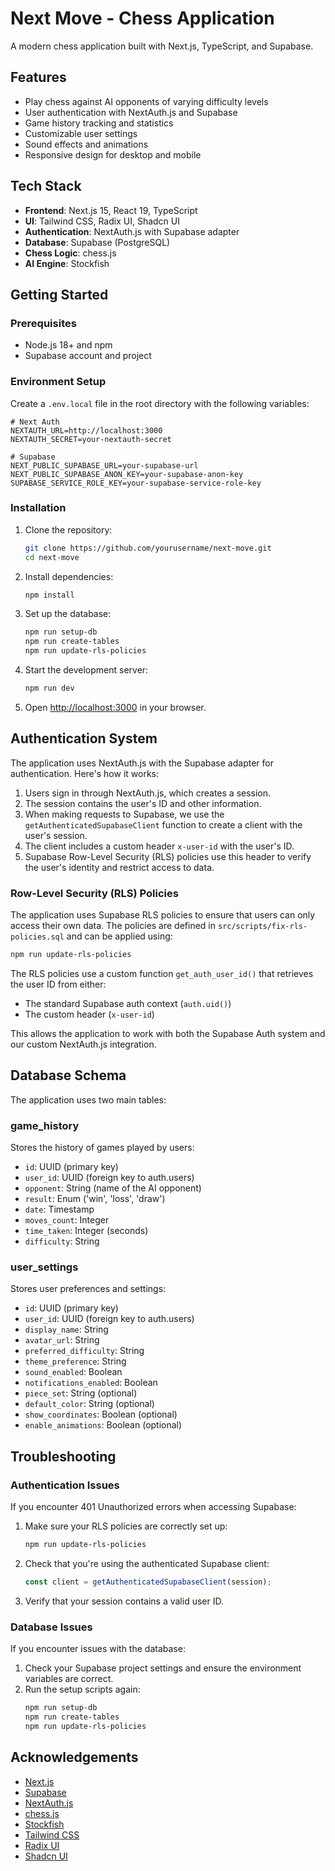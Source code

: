 # Next Move - Chess Application

A modern chess application built with Next.js, TypeScript, and Supabase.

## Features

- Play chess against AI opponents of varying difficulty levels
- User authentication with NextAuth.js and Supabase
- Game history tracking and statistics
- Customizable user settings
- Sound effects and animations
- Responsive design for desktop and mobile

## Tech Stack

- **Frontend**: Next.js 15, React 19, TypeScript
- **UI**: Tailwind CSS, Radix UI, Shadcn UI
- **Authentication**: NextAuth.js with Supabase adapter
- **Database**: Supabase (PostgreSQL)
- **Chess Logic**: chess.js
- **AI Engine**: Stockfish

## Getting Started

### Prerequisites

- Node.js 18+ and npm
- Supabase account and project

### Environment Setup

Create a `.env.local` file in the root directory with the following variables:

```
# Next Auth
NEXTAUTH_URL=http://localhost:3000
NEXTAUTH_SECRET=your-nextauth-secret

# Supabase
NEXT_PUBLIC_SUPABASE_URL=your-supabase-url
NEXT_PUBLIC_SUPABASE_ANON_KEY=your-supabase-anon-key
SUPABASE_SERVICE_ROLE_KEY=your-supabase-service-role-key
```

### Installation

1. Clone the repository:

   ```bash
   git clone https://github.com/yourusername/next-move.git
   cd next-move
   ```

2. Install dependencies:

   ```bash
   npm install
   ```

3. Set up the database:

   ```bash
   npm run setup-db
   npm run create-tables
   npm run update-rls-policies
   ```

4. Start the development server:

   ```bash
   npm run dev
   ```

5. Open [http://localhost:3000](http://localhost:3000) in your browser.

## Authentication System

The application uses NextAuth.js with the Supabase adapter for authentication. Here's how it works:

1. Users sign in through NextAuth.js, which creates a session.
2. The session contains the user's ID and other information.
3. When making requests to Supabase, we use the `getAuthenticatedSupabaseClient` function to create a client with the user's session.
4. The client includes a custom header `x-user-id` with the user's ID.
5. Supabase Row-Level Security (RLS) policies use this header to verify the user's identity and restrict access to data.

### Row-Level Security (RLS) Policies

The application uses Supabase RLS policies to ensure that users can only access their own data. The policies are defined in `src/scripts/fix-rls-policies.sql` and can be applied using:

```bash
npm run update-rls-policies
```

The RLS policies use a custom function `get_auth_user_id()` that retrieves the user ID from either:

- The standard Supabase auth context (`auth.uid()`)
- The custom header (`x-user-id`)

This allows the application to work with both the Supabase Auth system and our custom NextAuth.js integration.

## Database Schema

The application uses two main tables:

### game_history

Stores the history of games played by users:

- `id`: UUID (primary key)
- `user_id`: UUID (foreign key to auth.users)
- `opponent`: String (name of the AI opponent)
- `result`: Enum ('win', 'loss', 'draw')
- `date`: Timestamp
- `moves_count`: Integer
- `time_taken`: Integer (seconds)
- `difficulty`: String

### user_settings

Stores user preferences and settings:

- `id`: UUID (primary key)
- `user_id`: UUID (foreign key to auth.users)
- `display_name`: String
- `avatar_url`: String
- `preferred_difficulty`: String
- `theme_preference`: String
- `sound_enabled`: Boolean
- `notifications_enabled`: Boolean
- `piece_set`: String (optional)
- `default_color`: String (optional)
- `show_coordinates`: Boolean (optional)
- `enable_animations`: Boolean (optional)

## Troubleshooting

### Authentication Issues

If you encounter 401 Unauthorized errors when accessing Supabase:

1. Make sure your RLS policies are correctly set up:

   ```bash
   npm run update-rls-policies
   ```

2. Check that you're using the authenticated Supabase client:

   ```typescript
   const client = getAuthenticatedSupabaseClient(session);
   ```

3. Verify that your session contains a valid user ID.

### Database Issues

If you encounter issues with the database:

1. Check your Supabase project settings and ensure the environment variables are correct.
2. Run the setup scripts again:
   ```bash
   npm run setup-db
   npm run create-tables
   npm run update-rls-policies
   ```

## Acknowledgements

- [Next.js](https://nextjs.org/)
- [Supabase](https://supabase.io/)
- [NextAuth.js](https://next-auth.js.org/)
- [chess.js](https://github.com/jhlywa/chess.js)
- [Stockfish](https://stockfishchess.org/)
- [Tailwind CSS](https://tailwindcss.com/)
- [Radix UI](https://www.radix-ui.com/)
- [Shadcn UI](https://ui.shadcn.com/)
